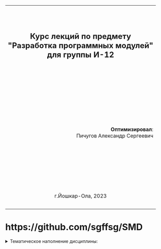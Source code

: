 <table style="width: 100%;">
  <tr>
    <td style="text-align: center; border: none; height: 15em;">
      <h2>
        Курс лекций по предмету <br/>
        "Разработка программных модулей" <br/>
        для группы И-12
      </h2>
    </td>
  </tr>

  <tr>
    <td style="text-align: right; border: none; height: 20em;">
      <div style="float: right;align:left">
        <b>Оптимизировал</b>: <br/>
        Пичугов Александр Сергеевич
      </div>
    </td>
  </tr>

  <tr>
    <td style="text-align: center; border: none; height: 5em;">
      г.Йошкар-Ола, 2023
    </td>
  </tr>
</table>

<div style="page-break-after: always;"></div>

<!-- всё, что выше - титульный лист -->
<h1>https://github.com/sgffsg/SMD</h1>

<details>

<summary>Тематическое наполнение дисциплины:</summary>

Здесь указываются темы которые должны изучатся согласно учебному плану:

<table style="width: 100%;">
  <tr>
    <td style="text-align: right; border: none; height: 20em;">
      <div style="float: right;align:left">
        <b>Тема 1.1.1 Жизненный цикл ПО</b>: <br/>
        1. Понятие ЖЦ ПО. Этапы ЖЦ ПО.
        2. Модели и методологии разработки ПО.
      </div>
    </td>
  </tr>

  <tr>
    <td style="text-align: center; border: none; height: 5em;">
      г.Йошкар-Ола, 2023
    </td>
  </tr>
</table>

* для группы И-21 на примере языка C# (вариант **master** - основной)



1. Понятие ЖЦ ПО. Этапы ЖЦ ПО.
Тема 1.1.2 Структурное программирование
1. Технология структурного программирования.
2. Инструментальные средства оформления и документирования алгоритмов программ
3. Оценка сложности алгоритма: классификация, классы алгоритмов, неразрешимые задачи
1. Оценка сложности алгоритмов сортировки.
2. Оценка сложности алгоритмов поиска.
3. Оценка сложности рекурсивных алгоритмов.
4. Оценка сложности эвристических алгоритмов.
Тема 1.1.3
Объектно-ориентированное программирование

1. Основные принципы объектно-ориентированного программирования. Классы: основные понятия.
2. Перегрузка методов.
3. Операции класса.
4. Иерархия классов.
5. Синтаксис интерфейсов.
6. Интерфейсы и наследование.
7. Структуры.
8. Делегаты.
9. Регулярные выражения
10. Коллекции. Параметризованные классы.
11. Указатели
12. Операции со списками
1. Работа с классами.
2. Перегрузка методов.
3. Определение операций в классе.
4. Создание наследованных классов
5. Работа с объектами через интерфейсы.
6. Использование стандартных интерфейсов.
7. Работа с типом данных структура.
8. Коллекции. Параметризованные классы.
9. Использование регулярных выражений
10. Операции со списками.
Тема 1.1.4
Паттерны проектирования
1. Назначение и виды паттернов.
2. Основные шаблоны.
3. Порождающие шаблоны.
4. Структурные шаблоны.
5. Поведенческие шаблоны.
1. Использование основных шаблонов.
2. Использование порождающих шаблонов.
3. Использование структурных шаблонов.
4. Использование поведенческих шаблонов.
Тема 1.1.5
Событийно-управляемое программирование
1. Событийно-управляемое программирование
2. Элементы управления. Диалоговые окна. Обработчики событий.
3. Введение в графику
1. Разработка приложения с использованием текстовых компонентов
2. Разработка приложения с несколькими формами.
3. Разработка приложения с не визуальными компонентами.
4. Разработка игрового приложения.
5. Разработка приложения с анимацией.
Тема 1.1.6
Оптимизация и рефакторинг кода
1. Методы оптимизации программного кода.
2. Цели и методы рефакторинга.
1. Оптимизация и рефакторинг кода.
Тема 1.1.7
Разработка пользовательского интерфейса
1. Правила разработки интерфейсов пользователя.
1. Разработка интерфейса пользователя.
Тема 1.1.8
Основы ADO.Net
1. Работа с базами данных
2. Доступ к данным
3. Создание таблицы, работа с записями.
4. Способы создания команд
1. Создание приложения с БД
2. Создание запросов к БД
3. Создание хранимых процедур
  
</details>
